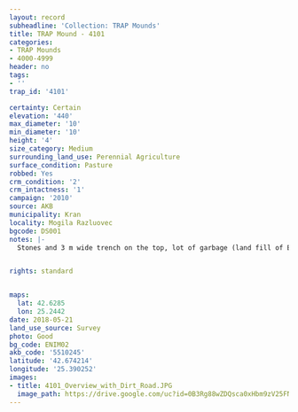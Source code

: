 ```yaml
---
layout: record
subheadline: 'Collection: TRAP Mounds'
title: TRAP Mound - 4101
categories:
- TRAP Mounds
- 4000-4999
header: no
tags:
- ''
trap_id: '4101'

certainty: Certain
elevation: '440'
max_diameter: '10'
min_diameter: '10'
height: '4'
size_category: Medium
surrounding_land_use: Perennial Agriculture
surface_condition: Pasture
robbed: Yes
crm_condition: '2'
crm_intactness: '1'
campaign: '2010'
source: AKB
municipality: Kran
locality: Mogila Razluovec
bgcode: DS001
notes: |-
  Stones and 3 m wide trench on the top, lot of garbage (land fill of Enina), in triangle of 3 roads.


rights: standard


maps:
  lat: 42.6285
  lon: 25.2442
date: 2018-05-21
land_use_source: Survey
photo: Good
bg_code: ENIM02
akb_code: '5510245'
latitude: '42.674214'
longitude: '25.390252'
images:
- title: 4101_Overview_with_Dirt_Road.JPG
  image_path: https://drive.google.com/uc?id=0B3Rg88wZDQsca0xHbm9zV25FNHc
---
```

